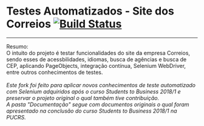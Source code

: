 # Testes Automatizados - Site dos Correios [![Build Status](https://travis-ci.org/fmbdutra/projetoS2B.svg?branch=master)](https://travis-ci.org/fmbdutra/projetoS2B)

<hr>

Resumo:
<br>O intuito do projeto é testar funcionalidades do site da empresa Correios, sendo esses de acessbilidades, idiomas, busca de agências e busca de CEP, aplicando PageObjects, integração contínua, Selenium WebDriver, entre outros conhecimentos de testes.
<br><br>
<i>
Este fork foi feito para aplicar novos conhecimentos de teste automatizado com Selenium adquiridos após o curso Students to Business 2018/1 e preservar o projeto original o qual também tive contribuição.
<br/>
A pasta "Documentação" segue com documentos originais o qual foram apresentado na conclusão do curso Students to Business 2018/1 na PUCRS. 
<br/><br/>
